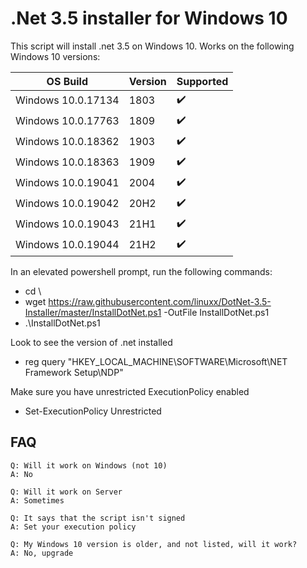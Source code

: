 # .Net 3.5 installer for Windows 10
This script will install .net 3.5 on Windows 10. Works on the following Windows 10 versions:

OS Build | Version | Supported
------------- | ------------- | ------------- 
Windows 10.0.17134  | 1803 | :heavy_check_mark:
Windows 10.0.17763  | 1809 | :heavy_check_mark:
Windows 10.0.18362  | 1903 | :heavy_check_mark:
Windows 10.0.18363 | 1909 | :heavy_check_mark:
Windows 10.0.19041 | 2004 | :heavy_check_mark:
Windows 10.0.19042 | 20H2 | :heavy_check_mark:
Windows 10.0.19043 | 21H1 | :heavy_check_mark:
Windows 10.0.19044 | 21H2 | :heavy_check_mark:


In an elevated powershell prompt, run the following commands:

* cd \\
* wget https://raw.githubusercontent.com/linuxx/DotNet-3.5-Installer/master/InstallDotNet.ps1 -OutFile InstallDotNet.ps1
* .\InstallDotNet.ps1



Look to see the version of .net installed
* reg query "HKEY_LOCAL_MACHINE\SOFTWARE\Microsoft\NET Framework Setup\NDP"

Make sure you have unrestricted ExecutionPolicy enabled
* Set-ExecutionPolicy Unrestricted


## FAQ
    Q: Will it work on Windows (not 10) 
    A: No
    
    Q: Will it work on Server
    A: Sometimes
    
    Q: It says that the script isn't signed
    A: Set your execution policy
    
    Q: My Windows 10 version is older, and not listed, will it work?
    A: No, upgrade 
